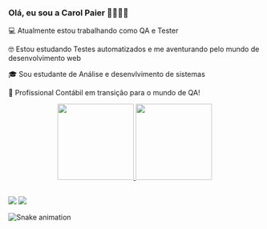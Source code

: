 ### Olá, eu sou a Carol Paier 👩🏾🖐🏾

💻 Atualmente estou trabalhando como QA e Tester

🤓 Estou estudando Testes automatizados e me aventurando pelo mundo de desenvolvimento web

🎓 Sou estudante de Análise e desenvlvimento de sistemas

📒 Profissional Contábil em transição para o mundo de QA!

<div align="center">
  <a href="https://github.com/carolpaier">
  <img height="152em" src="https://github-readme-stats.vercel.app/api?username=carolpaier&show_icons=true&theme=radical&include_all_commits=true&count_private=true"/>
  <img height="152em" src="https://github-readme-stats.vercel.app/api/top-langs/?username=carolpaier&layout=compact&langs_count=7&theme=radical"/>
</div>

 ##
  
  <div> 
<a href="https://instagram.com/carolpaier" target="_blank"><img src="https://img.shields.io/badge/-Instagram-%23E4405F?style=for-the-badge&logo=instagram&logoColor=white" target="_blank"></a>
<a href="https://www.linkedin.com/in/carolinepaier" target="_blank"><img src="https://img.shields.io/badge/-LinkedIn-%230077B5?style=for-the-badge&logo=linkedin&logoColor=white" target="_blank"></a> 
    
![Snake animation](https://github.com/carolpaier/carolpaier/blob/output/github-contribution-grid-snake.svg)
 
